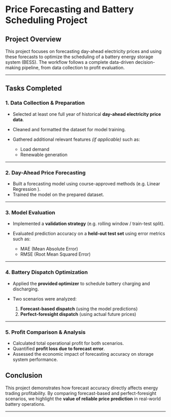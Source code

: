 #  Price Forecasting and Battery Scheduling Project

## Project Overview

This project focuses on forecasting day-ahead electricity prices and using these forecasts to optimize the scheduling of a battery energy storage system (BESS). The workflow follows a complete data-driven decision-making pipeline, from data collection to profit evaluation.

---

## Tasks Completed

### 1. **Data Collection & Preparation**

* Selected at least one full year of historical **day-ahead electricity price data**.
* Cleaned and formatted the dataset for model training.
* Gathered additional relevant features *(if applicable)* such as:

  * Load demand
  * Renewable generation
---

### 2. **Day-Ahead Price Forecasting**

* Built a forecasting model using course-approved methods (e.g. Linear Regression ).
* Trained the model on the prepared dataset.

---

### 3. **Model Evaluation**

* Implemented a **validation strategy** (e.g. rolling window / train-test split).
* Evaluated prediction accuracy on a **held-out test set** using error metrics such as:

  * MAE (Mean Absolute Error)
  * RMSE (Root Mean Squared Error)

---

### 4. **Battery Dispatch Optimization**

* Applied the **provided optimizer** to schedule battery charging and discharging.
* Two scenarios were analyzed:

  1. **Forecast-based dispatch** (using the model predictions)
  2. **Perfect-foresight dispatch** (using actual future prices)

---

### 5. **Profit Comparison & Analysis**

* Calculated total operational profit for both scenarios.
* Quantified **profit loss due to forecast error**.
* Assessed the economic impact of forecasting accuracy on storage system performance.


## Conclusion

This project demonstrates how forecast accuracy directly affects energy trading profitability. By comparing forecast-based and perfect-foresight scenarios, we highlight the **value of reliable price prediction** in real-world battery operations.

---
